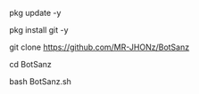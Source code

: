 
pkg update -y

pkg install git -y

git clone https://github.com/MR-JHONz/BotSanz

cd BotSanz

bash BotSanz.sh

